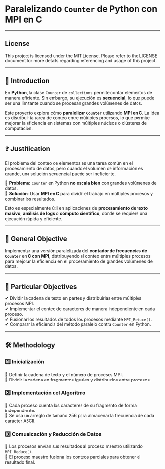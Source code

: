 # **Paralelizando `Counter` de Python con MPI en C**  

---

## License
This project is licensed under the MIT License. Please refer to the LICENSE document for more details regarding referencing and usage of this project.

---

## 📖 **Introduction**  
En **Python**, la clase `Counter` de `collections` permite contar elementos de manera eficiente. Sin embargo, su ejecución es **secuencial**, lo que puede ser una limitante cuando se procesan grandes volúmenes de datos.  

Este proyecto explora cómo **paralelizar `Counter`** utilizando **MPI en C**. La idea es distribuir la tarea de conteo entre múltiples procesos, lo que permite mejorar la eficiencia en sistemas con múltiples núcleos o clústeres de computación.  

---

## ❓ **Justification**  
El problema del conteo de elementos es una tarea común en el procesamiento de datos, pero cuando el volumen de información es grande, una solución secuencial puede ser ineficiente.  

🔹 **Problema:** `Counter` en Python **no escala bien** con grandes volúmenes de datos.  
🔹 **Solución:** Usar **MPI en C** para dividir el trabajo en múltiples procesos y combinar los resultados.  

Esto es especialmente útil en aplicaciones de **procesamiento de texto masivo**, **análisis de logs** o **cómputo científico**, donde se requiere una ejecución rápida y eficiente.  

---

## 🎯 **General Objective**  
Implementar una versión paralelizada del **contador de frecuencias de `Counter`** en **C con MPI**, distribuyendo el conteo entre múltiples procesos para mejorar la eficiencia en el procesamiento de grandes volúmenes de datos.  

---

## 📌 **Particular Objectives**  
✔ Dividir la cadena de texto en partes y distribuirlas entre múltiples procesos MPI.  
✔ Implementar el conteo de caracteres de manera independiente en cada proceso.  
✔ Fusionar los resultados de todos los procesos mediante `MPI_Reduce()`.  
✔ Comparar la eficiencia del método paralelo contra `Counter` en Python.  

---

## 🛠 **Methodology**  

### **1️⃣ Inicialización**  
🔹 Definir la cadena de texto y el número de procesos MPI.  
🔹 Dividir la cadena en fragmentos iguales y distribuirlos entre procesos.  

### **2️⃣ Implementación del Algoritmo**  
🔹 Cada proceso cuenta los caracteres de su fragmento de forma independiente.  
🔹 Se usa un arreglo de tamaño 256 para almacenar la frecuencia de cada carácter ASCII.  

### **3️⃣ Comunicación y Reducción de Datos**  
🔹 Los procesos envían sus resultados al proceso maestro utilizando `MPI_Reduce()`.  
🔹 El proceso maestro fusiona los conteos parciales para obtener el resultado final.  
